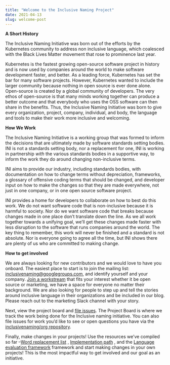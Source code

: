 ```yaml
---
title: "Welcome to the Inclusive Naming Project"
date: 2021-04-13
slug: welcome-post
---
```

**A Short History**

The Inclusive Naming Initiative was born out of the efforts by the Kubernetes community to address non inclusive language, which coalesced with the Black Lives Matter movement that rose to prominence last year. 

Kubernetes is the fastest growing open-source software project in history and is now used by companies around the world to make software development faster, and better. As a leading force, Kubernetes has set the bar for many software projects. However, Kubernetes wanted to include the larger community because nothing in open source is ever done alone. Open-source is created by a global community of developers. The very ethos of open-source is that many minds working together can produce a better outcome and that everybody who uses the OSS software can then share in the benefits. Thus, the Inclusive Naming Initiative was born to give every organization, project, company, individual, and body, the language and tools to make their work more inclusive and welcoming.

**How We Work**

The Inclusive Naming Initiative is a working group that was formed to inform the decisions that are ultimately made by software standards setting bodies. INI is not a standards setting body, nor a replacement for one, INI is working in partnership _with_ the various standards bodies in a supportive way, to inform the work they do around changing non-inclusive terms. 

INI aims to provide our industry, including standards bodies, with documentation on how to change terms without depreciation, frameworks, a glossary of offensive coding terms that should be changed, and developer input on how to make the changes so that they are made everywhere, not just in one company, or in one open source software project. 

INI provides a home for developers to collaborate on how to best do this work. We do not want software code that is non-inclusive because it is harmful to society. Nor do we want software code that breaks because changes made in one place don’t translate down the line. As we all work together towards a unifying goal, we’ll get these changes made faster with less disruption to the software that runs companies around the world. The key thing to remember, this work will never be finished and a standard is not absolute. Nor is everyone going to agree all the time, but INI shows there are plenty of us who are committed to making change. 

**How to get involved**

We are always looking for new contributors and we would love to have you onboard. The easiest place to start is to join the mailing list: [inclusivenaming@googlegroups.com](https://groups.google.com/g/inclusivenaming), and identify yourself and your company. [Join a workstream](https://inclusivenaming.org/workstreams/) that fits your interest whether it be open source or marketing, we have a space for everyone no matter their background. We are also looking for people to step up and tell the stories around inclusive language in their organizations and be included in our blog. Please reach out to the marketing Slack channel with your story.

Next, view the project board and [file issues](https://github.com/inclusivenaming/org/issues). The Project Board is where we track the work being done for the Inclusive naming initiative. You can also file issues for work you’d like to see or open questions you have via the [inclusivenaming/org repository](https://github.com/inclusivenaming/org).

Finally, make changes in your projects! Use the resources we’ve compiled so far –[Word replacement list](https://inclusivenaming.org/word-lists/overview) , [Implementation path](https://inclusivenaming.org/language/implementation-path/) , and the [Language evaluation framework](https://inclusivenaming.org/language/evaluation-framework/) framework and start making changes in your own projects! This is the most impactful way to get involved and our goal as an initiative.
